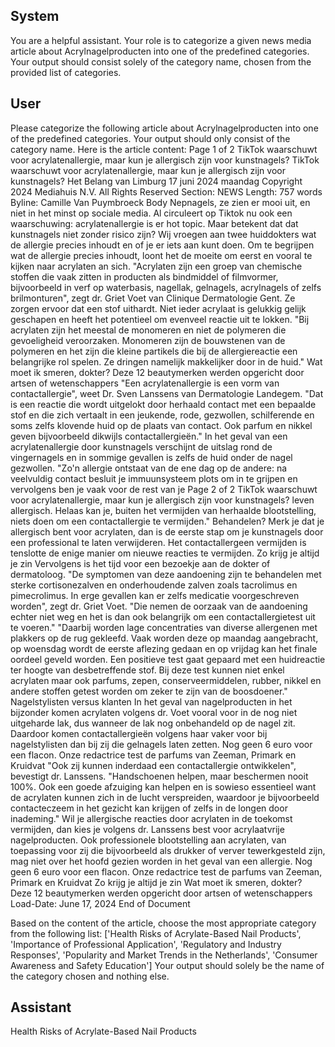## System

You are a helpful assistant. Your role is to categorize a given news media article about Acrylnagelproducten into one of the predefined categories. Your output should consist solely of the category name, chosen from the provided list of categories.

## User


Please categorize the following article about Acrylnagelproducten into one of the predefined categories. 
Your output should only consist of the category name.
Here is the article content: Page 1 of 2
TikTok waarschuwt voor acrylatenallergie, maar kun je allergisch zijn voor kunstnagels?
TikTok waarschuwt voor acrylatenallergie, maar kun je allergisch zijn voor 
kunstnagels?
Het Belang van Limburg
17 juni 2024 maandag
Copyright 2024 Mediahuis N.V. All Rights Reserved
Section: NEWS
Length: 757 words
Byline: Camille Van Puymbroeck
Body
Nepnagels, ze zien er mooi uit, en niet in het minst op sociale media. Al circuleert op Tiktok nu ook een 
waarschuwing: acrylatenallergie is er hot topic. Maar betekent dat dat kunstnagels niet zonder risico zijn? Wij 
vroegen aan twee huiddokters wat de allergie precies inhoudt en of je er iets aan kunt doen.
Om te begrijpen wat de allergie precies inhoudt, loont het de moeite om eerst en vooral te kijken naar acrylaten an 
sich. "Acrylaten zijn een groep van chemische stoffen die vaak zitten in producten als bindmiddel of filmvormer, 
bijvoorbeeld in verf op waterbasis, nagellak, gelnagels, acrylnagels of zelfs brilmonturen", zegt dr. Griet Voet van 
Clinique Dermatologie Gent. Ze zorgen ervoor dat een stof uithardt. 
Niet ieder acrylaat is gelukkig gelijk geschapen en heeft het potentieel om evenveel reactie uit te lokken.
"Bij acrylaten zijn het meestal de monomeren en niet de polymeren die gevoeligheid veroorzaken. Monomeren zijn 
de bouwstenen van de polymeren en het zijn die kleine partikels die bij de allergiereactie een belangrijke rol 
spelen. Ze dringen namelijk makkelijker door in de huid."
Wat moet ik smeren, dokter? Deze 12 beautymerken werden opgericht door artsen of wetenschappers
"Een acrylatenallergie is een vorm van contactallergie", weet Dr. Sven Lanssens van Dermatologie Landegem. 
"Dat is een reactie die wordt uitgelokt door herhaald contact met een bepaalde stof en die zich vertaalt in een 
jeukende, rode, gezwollen, schilferende en soms zelfs klovende huid op de plaats van contact. Ook parfum en 
nikkel geven bijvoorbeeld dikwijls contactallergieën."
In het geval van een acrylatenallergie door kunstnagels verschijnt de uitslag rond de vingernagels en in sommige 
gevallen is zelfs de huid onder de nagel gezwollen. "Zo'n allergie ontstaat van de ene dag op de andere: na 
veelvuldig contact besluit je immuunsysteem plots om in te grijpen en vervolgens ben je vaak voor de rest van je 
Page 2 of 2
TikTok waarschuwt voor acrylatenallergie, maar kun je allergisch zijn voor kunstnagels?
leven allergisch. Helaas kan je, buiten het vermijden van herhaalde blootstelling, niets doen om een contactallergie 
te vermijden."
Behandelen?
Merk je dat je allergisch bent voor acrylaten, dan is de eerste stap om je kunstnagels door een professional te 
laten verwijderen. Het contactallergeen vermijden is tenslotte de enige manier om nieuwe reacties te vermijden.
Zo krijg je altijd je zin
Vervolgens is het tijd voor een bezoekje aan de dokter of dermatoloog.
"De symptomen van deze aandoening zijn te behandelen met sterke cortisonezalven en onderhoudende zalven 
zoals tacrolimus en pimecrolimus. In erge gevallen kan er zelfs medicatie voorgeschreven worden", zegt dr. Griet 
Voet. "Die nemen de oorzaak van de aandoening echter niet weg en het is dan ook belangrijk om een 
contactallergietest uit te voeren."
"Daarbij worden lage concentraties van diverse allergenen met plakkers op de rug gekleefd. Vaak worden deze op 
maandag aangebracht, op woensdag wordt de eerste aflezing gedaan en op vrijdag kan het finale oordeel geveld 
worden. Een positieve test gaat gepaard met een huidreactie ter hoogte van desbetreffende stof. Bij deze test 
kunnen niet enkel acrylaten maar ook parfums, zepen, conserveermiddelen, rubber, nikkel en andere stoffen 
getest worden om zeker te zijn van de boosdoener."
Nagelstylisten versus klanten
In het geval van nagelproducten in het bijzonder komen acrylaten volgens dr. Voet vooral voor in de nog niet 
uitgeharde lak, dus wanneer de lak nog onbehandeld op de nagel zit. Daardoor komen contactallergieën volgens 
haar vaker voor bij nagelstylisten dan bij zij die gelnagels laten zetten.
Nog geen 6 euro voor een flacon. Onze redactrice test de parfums van Zeeman, Primark en Kruidvat
"Ook zij kunnen inderdaad een contactallergie ontwikkelen", bevestigt dr. Lanssens. "Handschoenen helpen, maar 
beschermen nooit 100%. Ook een goede afzuiging kan helpen en is sowieso essentieel want de acrylaten kunnen 
zich in de lucht verspreiden, waardoor je bijvoorbeeld contacteczeem in het gezicht kan krijgen of zelfs in de longen 
door inademing."
Wil je allergische reacties door acrylaten in de toekomst vermijden, dan kies je volgens dr. Lanssens best voor 
acrylaatvrije nagelproducten. Ook professionele blootstelling aan acrylaten, van toepassing voor zij die 
bijvoorbeeld als drukker of verver tewerkgesteld zijn, mag niet over het hoofd gezien worden in het geval van een 
allergie.
Nog geen 6 euro voor een flacon. Onze redactrice test de parfums van Zeeman, Primark en Kruidvat
Zo krijg je altijd je zin
Wat moet ik smeren, dokter? Deze 12 beautymerken werden opgericht door artsen of wetenschappers
Load-Date: June 17, 2024
End of Document

Based on the content of the article, choose the most appropriate category from the following list: ['Health Risks of Acrylate-Based Nail Products', 'Importance of Professional Application', 'Regulatory and Industry Responses', 'Popularity and Market Trends in the Netherlands', 'Consumer Awareness and Safety Education']
Your output should solely be the name of the category chosen and nothing else.
            

## Assistant

Health Risks of Acrylate-Based Nail Products

